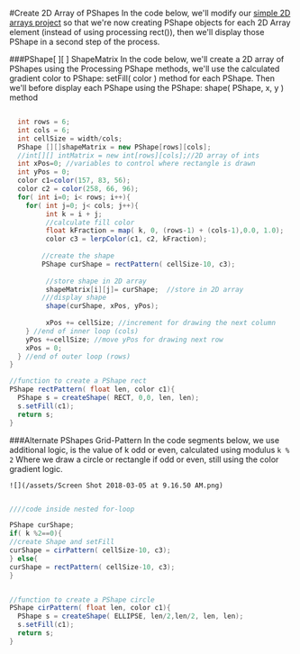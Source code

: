 #Create 2D Array of PShapes
In the code below, we'll modify our [simple 2D arrays project](/2d-arrays-with-lerpcolor.md) so that we're now creating PShape objects for each 2D Array element (instead of using processing rect()), then we'll display those PShape in a second step of the process.

###PShape[ ][ ] ShapeMatrix
In the code below, we'll create a 2D array of PShapes using the Processing PShape methods, we'll use the calculated gradient color to PShape: setFill( color ) method for each PShape. Then we'll before display each PShape using the PShape: shape( PShape, x, y ) method 



```java

  int rows = 6;
  int cols = 6;
  int cellSize = width/cols;
  PShape [][]shapeMatrix = new PShape[rows][cols];
  //int[][] intMatrix = new int[rows][cols];//2D array of ints
  int xPos=0; //variables to control where rectangle is drawn
  int yPos = 0;
  color c1=color(157, 83, 56);
  color c2 = color(258, 66, 96);
  for( int i=0; i< rows; i++){
    for( int j=0; j< cols; j++){
         int k = i + j;
         //calculate fill color
         float kFraction = map( k, 0, (rows-1) + (cols-1),0.0, 1.0);
         color c3 = lerpColor(c1, c2, kFraction);
         
        //create the shape 
        PShape curShape = rectPattern( cellSize-10, c3);
         
         //store shape in 2D array
         shapeMatrix[i][j]= curShape;  //store in 2D array
        ///display shape
         shape(curShape, xPos, yPos); 
           
         xPos += cellSize; //increment for drawing the next column
    } //end of inner loop (cols)
    yPos +=cellSize; //move yPos for drawing next row
    xPos = 0;
  } //end of outer loop (rows) 
}

//function to create a PShape rect
PShape rectPattern( float len, color c1){
  PShape s = createShape( RECT, 0,0, len, len);
  s.setFill(c1);
  return s;
}

```


###Alternate PShapes Grid-Pattern
In the code segments below, we use additional logic, is the value of k odd or even, calculated using modulus `k % 2`  Where we draw a circle or rectangle if odd or even, still using the color gradient logic.  

    ![](/assets/Screen Shot 2018-03-05 at 9.16.50 AM.png)    

```java

////code inside nested for-loop

PShape curShape;
if( k %2==0){
//create Shape and setFill
curShape = cirPattern( cellSize-10, c3);
} else{
curShape = rectPattern( cellSize-10, c3);
}


//function to create a PShape circle
PShape cirPattern( float len, color c1){
  PShape s = createShape( ELLIPSE, len/2,len/2, len, len);
  s.setFill(c1);
  return s;
}

```

